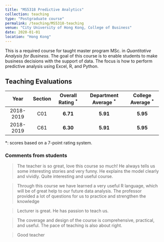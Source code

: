 ```yaml
---
title: "MS5318 Predictive Analytics"
collection: teaching
type: "Postgraduate course"
permalink: /teaching/MS5318-teaching
venue: "City University of Hong Kong, College of Business"
date: 2020-01-01
location: "Hong Kong"
---
```


This is a required course for taught master program MSc. in _Quantitative Analysis for Business_. The goal of this course is to enable students to make business decisions with the support of data. The focus is how to perform predictive analysis using Excel, R, and Python.

## Teaching Evaluations


Year | Section | Overall Rating <sup>\*</sup> | Department Average <sup>\*</sup> | College Average <sup>\*</sup>
:---: | :---: | :---: | :---: | :---:
2018-2019 | C01 | **6.71** | **5.91** | **5.95**
2018-2019 | C61 | **6.30** | **5.91** | **5.95**

\*: scores based on a 7-point rating system.

### Comments from students
> The teacher is so great, love this course so much! He always tells us some interesting stories and very funny. He explains the model clearly and vividly. Quite interesting and useful course.

> Through this course we have learned a very useful R language, which will be of great help to our future data analysis. The professor provided a lot of questions for us to practice and strengthen the knowledge

> Lecturer is great. He has passion to teach us.

> The coverage and design of the course is comprehensive, practical, and useful. The pace of teaching is also about
right.

> Good teacher
